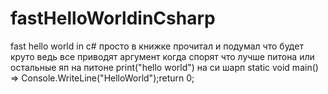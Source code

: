 # fastHelloWorldinCsharp
fast hello world in c#
просто в книжке прочитал и подумал что будет круто ведь все приводят аргумент 
когда спорят что лучше питона или остальные яп 
на питоне print("hello world")
на си шарп static void main() => Console.WriteLine("HelloWorld");return 0;
